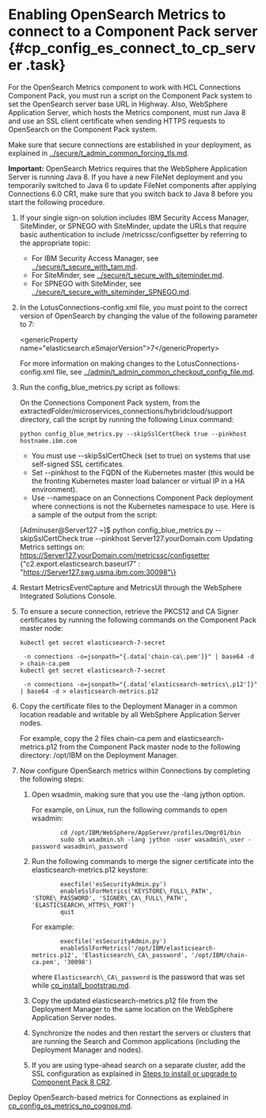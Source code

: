 # Enabling OpenSearch Metrics to connect to a Component Pack server {#cp_config_es_connect_to_cp_server .task}

For the OpenSearch Metrics component to work with HCL Connections Component Pack, you must run a script on the Component Pack system to set the OpenSearch server base URL in Highway. Also, WebSphere Application Server, which hosts the Metrics component, must run Java 8 and use an SSL client certificate when sending HTTPS requests to OpenSearch on the Component Pack system.

Make sure that secure connections are established in your deployment, as explained in [../secure/t\_admin\_common\_forcing\_tls.md](../secure/t_admin_common_forcing_tls.md).

**Important:** OpenSearch Metrics requires that the WebSphere Application Server is running Java 8. If you have a new FileNet deployment and you temporarily switched to Java 6 to update FileNet components after applying Connections 6.0 CR1, make sure that you switch back to Java 8 before you start the following procedure.

1.  If your single sign-on solution includes IBM Security Access Manager, SiteMinder, or SPNEGO with SiteMinder, update the URLs that require basic authentication to include /metricssc/configsetter by referring to the appropriate topic:

    -   For IBM Security Access Manager, see [../secure/t\_secure\_with\_tam.md](../secure/t_secure_with_tam.md).
    -   For SiteMinder, see [../secure/t\_secure\_with\_siteminder.md](../secure/t_secure_with_siteminder.md).
    -   For SPNEGO with SiteMinder, see [../secure/t\_secure\_with\_siteminder\_SPNEGO.md](../secure/t_secure_with_siteminder_SPNEGO.md).
2.  In the LotusConnections-config.xml file, you must point to the correct version of OpenSearch by changing the value of the following parameter to 7:

    <genericProperty name="elasticsearch.eSmajorVersion"\>7</genericProperty\>

    For more information on making changes to the LotusConnections-config.xml file, see [../admin/t\_admin\_common\_checkout\_config\_file.md](../admin/t_admin_common_checkout_config_file.md).

3.  Run the config\_blue\_metrics.py script as follows:

    On the Connections Component Pack system, from the extractedFolder/microservices\_connections/hybridcloud/support directory, call the script by running the following Linux command:

    ```
    python config_blue_metrics.py --skipSslCertCheck true --pinkhost hostname.ibm.com
    ```

    -   You must use --skipSslCertCheck \(set to true\) on systems that use self-signed SSL certificates.
    -   Set --pinkhost to the FQDN of the Kubernetes master \(this would be the fronting Kubernetes master load balancer or virtual IP in a HA environment\).
    -   Use --namespace on an Connections Component Pack deployment where connections is not the Kubernetes namespace to use.
    Here is a sample of the output from the script:

    \[Adminuser@Server127 ~\]$ python config\_blue\_metrics.py --skipSslCertCheck true --pinkhost Server127.yourDomain.com Updating Metrics settings on: https://Server127.yourDomain.com/metricssc/configsetter \{"c2.export.elasticsearch.baseurl7" : "https://Server127.swg.usma.ibm.com:30098"\}

4.  Restart MetricsEventCapture and MetricsUI through the WebSphere Integrated Solutions Console.

5.  To ensure a secure connection, retrieve the PKCS12 and CA Signer certificates by running the following commands on the Component Pack master node:

    ```
    kubectl get secret elasticsearch-7-secret
    
     -n connections -o=jsonpath="{.data['chain-ca\.pem']}" | base64 -d > chain-ca.pem
    kubectl get secret elasticsearch-7-secret
    
     -n connections -o=jsonpath="{.data['elasticsearch-metrics\.p12']}" | base64 -d > elasticsearch-metrics.p12
    
    ```

6.  Copy the certificate files to the Deployment Manager in a common location readable and writable by all WebSphere Application Server nodes.

    For example, copy the 2 files chain-ca.pem and elasticsearch-metrics.p12 from the Component Pack master node to the following directory: /opt/IBM on the Deployment Manager.

7.  Now configure OpenSearch metrics within Connections by completing the following steps:

    1.  Open wsadmin, making sure that you use the -lang jython option.

        For example, on Linux, run the following commands to open wsadmin:

        ```
                cd /opt/IBM/WebSphere/AppServer/profiles/Dmgr01/bin
                sudo sh wsadmin.sh -lang jython -user wasadmin\_user -password wasadmin\_password
        
        ```

    2.  Run the following commands to merge the signer certificate into the elasticsearch-metrics.p12 keystore:

        ```
                execfile('esSecurityAdmin.py')    
                enableSslForMetrics('KEYSTORE\_FULL\_PATH', 'STORE\_PASSWORD', 'SIGNER\_CA\_FULL\_PATH', 'ELASTICSEARCH\_HTTPS\_PORT')
                quit
        
        ```

        For example:

        ```
                execfile('esSecurityAdmin.py')
                enableSslForMetrics('/opt/IBM/elasticsearch-metrics.p12', 'Elasticsearch\_CA\_password', '/opt/IBM/chain-ca.pem', '30098')
        
        ```

        where `Elasticsearch\_CA\_password` is the password that was set while [cp\_install\_bootstrap.md](cp_install_bootstrap.md).

    3.  Copy the updated elasticsearch-metrics.p12 file from the Deployment Manager to the same location on the WebSphere Application Server nodes.

    4.  Synchronize the nodes and then restart the servers or clusters that are running the Search and Common applications \(including the Deployment Manager and nodes\).

    5.  If you are using type-ahead search on a separate cluster, add the SSL configuration as explained in [Steps to install or upgrade to Component Pack 8 CR2](../install/cp_install_services_tasks.md).


Deploy OpenSearch-based metrics for Connections as explained in [cp\_config\_os\_metrics\_no\_cognos.md](cp_config_os_metrics_no_cognos.md).

